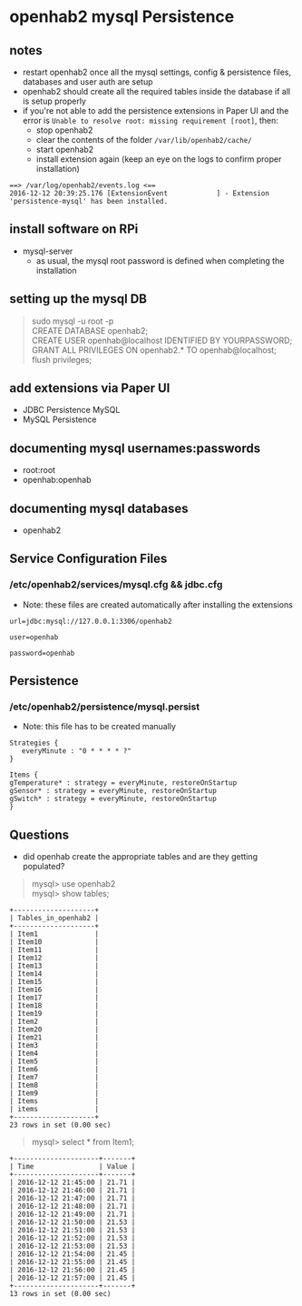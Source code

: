 # openhab2 mysql Persistence

## notes

* restart openhab2 once all the mysql settings, config & persistence files, databases and user auth are setup
* openhab2 should create all the required tables inside the database if all is setup properly
* if you're not able to add the persistence extensions in Paper UI and the error is `Unable to resolve root: missing requirement [root]`, then:
  * stop openhab2  
  * clear the contents of the folder `/var/lib/openhab2/cache/`
  * start openhab2
  * install extension again (keep an eye on the logs to confirm proper installation)
```
==> /var/log/openhab2/events.log <==
2016-12-12 20:39:25.176 [ExtensionEvent            ] - Extension 'persistence-mysql' has been installed.
```

## install software on RPi

* mysql-server
  * as usual, the mysql root password is defined when completing the installation

## setting up the mysql DB

> sudo mysql -u root -p  
> CREATE DATABASE openhab2;  
> CREATE USER openhab@localhost IDENTIFIED BY YOURPASSWORD;  
> GRANT ALL PRIVILEGES ON openhab2.* TO openhab@localhost;  
> flush privileges;  

## add extensions via Paper UI

* JDBC Persistence MySQL
* MySQL Persistence

## documenting mysql usernames:passwords

* root:root
* openhab:openhab

## documenting mysql databases

* openhab2

## Service Configuration Files

### /etc/openhab2/services/mysql.cfg && jdbc.cfg

* Note: these files are created automatically after installing the extensions

```
url=jdbc:mysql://127.0.0.1:3306/openhab2

user=openhab

password=openhab
```

## Persistence
### /etc/openhab2/persistence/mysql.persist

* Note: this file has to be created manually

```
Strategies {
   everyMinute : "0 * * * * ?"
}

Items {
gTemperature* : strategy = everyMinute, restoreOnStartup
gSensor* : strategy = everyMinute, restoreOnStartup
gSwitch* : strategy = everyMinute, restoreOnStartup
}
```

## Questions
* did openhab create the appropriate tables and are they getting populated?

> mysql> use openhab2  
> mysql> show tables;  

```
+--------------------+
| Tables_in_openhab2 |
+--------------------+
| Item1              |
| Item10             |
| Item11             |
| Item12             |
| Item13             |
| Item14             |
| Item15             |
| Item16             |
| Item17             |
| Item18             |
| Item19             |
| Item2              |
| Item20             |
| Item21             |
| Item3              |
| Item4              |
| Item5              |
| Item6              |
| Item7              |
| Item8              |
| Item9              |
| Items              |
| items              |
+--------------------+
23 rows in set (0.00 sec)
```

> mysql> select * from Item1;  

```
+---------------------+-------+
| Time                | Value |
+---------------------+-------+
| 2016-12-12 21:45:00 | 21.71 |
| 2016-12-12 21:46:00 | 21.71 |
| 2016-12-12 21:47:00 | 21.71 |
| 2016-12-12 21:48:00 | 21.71 |
| 2016-12-12 21:49:00 | 21.71 |
| 2016-12-12 21:50:00 | 21.53 |
| 2016-12-12 21:51:00 | 21.53 |
| 2016-12-12 21:52:00 | 21.53 |
| 2016-12-12 21:53:00 | 21.53 |
| 2016-12-12 21:54:00 | 21.45 |
| 2016-12-12 21:55:00 | 21.45 |
| 2016-12-12 21:56:00 | 21.45 |
| 2016-12-12 21:57:00 | 21.45 |
+---------------------+-------+
13 rows in set (0.00 sec)
```
